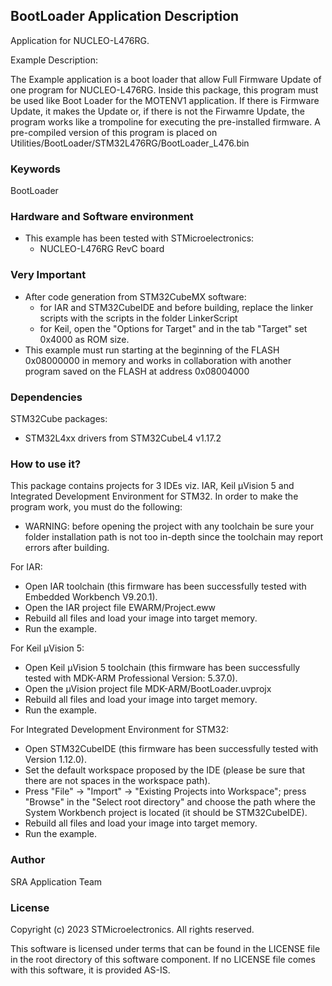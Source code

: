 ## <b>BootLoader Application Description</b>

Application for NUCLEO-L476RG.

Example Description:

The Example application is a boot loader that allow Full Firmware Update of one program for NUCLEO-L476RG.
Inside this package, this program must be used like Boot Loader for the MOTENV1 application.
If there is Firmware Update, it makes the Update or, if there is not the Firwamre Update, the program works like a trompoline for executing the pre-installed firmware.
A pre-compiled version of this program is placed on Utilities/BootLoader/STM32L476RG/BootLoader_L476.bin

### <b>Keywords</b>

BootLoader

### <b>Hardware and Software environment</b>

  - This example has been tested with STMicroelectronics:
    - NUCLEO-L476RG RevC board

### <b>Very Important</b>

- After code generation from STM32CubeMX software:
  - for IAR and STM32CubeIDE and before building, replace the linker scripts with the scripts in the folder LinkerScript
  - for Keil, open the "Options for Target" and in the tab "Target" set 0x4000 as ROM size. 
- This example must run starting at the beginning of the FLASH 0x08000000 in memory and works in collaboration with another program saved on the FLASH at address 0x08004000

### <b>Dependencies</b>

STM32Cube packages:

  - STM32L4xx drivers from STM32CubeL4 v1.17.2

### <b>How to use it?</b>

This package contains projects for 3 IDEs viz. IAR, Keil µVision 5 and Integrated Development Environment for STM32. 
In order to make the  program work, you must do the following:

 - WARNING: before opening the project with any toolchain be sure your folder
   installation path is not too in-depth since the toolchain may report errors
   after building.

For IAR:

 - Open IAR toolchain (this firmware has been successfully tested with Embedded Workbench V9.20.1).
 - Open the IAR project file EWARM/Project.eww
 - Rebuild all files and load your image into target memory.
 - Run the example.

For Keil µVision 5:

 - Open Keil µVision 5 toolchain (this firmware has been successfully tested with MDK-ARM Professional Version: 5.37.0).
 - Open the µVision project file MDK-ARM/BootLoader.uvprojx
 - Rebuild all files and load your image into target memory.
 - Run the example.
 
For Integrated Development Environment for STM32:

 - Open STM32CubeIDE (this firmware has been successfully tested with Version 1.12.0).
 - Set the default workspace proposed by the IDE (please be sure that there are not spaces in the workspace path).
 - Press "File" -> "Import" -> "Existing Projects into Workspace"; press "Browse" in the "Select root directory" and choose the path where the System
   Workbench project is located (it should be STM32CubeIDE). 
 - Rebuild all files and load your image into target memory.
 - Run the example.

### <b>Author</b>

SRA Application Team

### <b>License</b>

Copyright (c) 2023 STMicroelectronics.
All rights reserved.

This software is licensed under terms that can be found in the LICENSE file
in the root directory of this software component.
If no LICENSE file comes with this software, it is provided AS-IS.